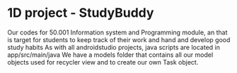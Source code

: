 # 1D project - StudyBuddy
Our codes for 50.001 Information system and Programming module, an that is target for students to keep track of their work and hand and develop good study habits
As with all androidstudio projects, java scripts are located in app/src/main/java
We have a models folder that contains all our model objects used for recycler view and to create our own Task object.
